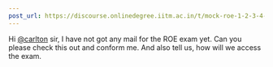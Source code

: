 ```yaml
---
post_url: https://discourse.onlinedegree.iitm.ac.in/t/mock-roe-1-2-3-4-tds-jan-2025/168449/63
---
```

Hi [@carlton](/u/carlton) sir, I have not got any mail for the ROE exam yet. Can you please check this out and conform me. And also tell us, how will we access the exam.